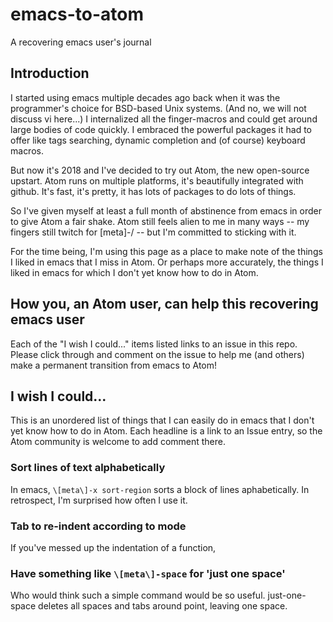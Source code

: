 # emacs-to-atom
A recovering emacs user's journal

## Introduction
I started using emacs multiple decades ago back when it was the programmer's choice for BSD-based Unix systems.  (And no, we will not discuss vi here...)  I internalized all the finger-macros and could get around large bodies of code quickly.  I embraced the powerful packages it had to offer like tags searching, dynamic completion and (of course) keyboard macros.

But now it's 2018 and I've decided to try out Atom, the new open-source upstart.  Atom runs on multiple platforms, it's beautifully integrated with github.  It's fast, it's pretty, it has lots of packages to do lots of things.

So I've given myself at least a full month of abstinence from emacs in order to give Atom a fair shake.  Atom still feels alien to me in many ways -- my fingers still twitch for \[meta\]-/ -- but I'm committed to sticking with it.

For the time being, I'm using this page as a place to make note of the things I liked in emacs that I miss in Atom.  Or perhaps more accurately, the things I liked in emacs for which I don't yet know how to do in Atom.  

## How you, an Atom user, can help this recovering emacs user

Each of the "I wish I could..." items listed links to an issue in this repo.  Please click through and comment on the issue to  help me (and others) make a permanent transition from emacs to Atom!

## I wish I could...

This is an unordered list of things that I can easily do in emacs that I don't yet know how to do in Atom.  Each headline is a link to an Issue entry, so the Atom community is welcome to add comment there.

### Sort lines of text alphabetically

In emacs, `\[meta\]-x sort-region` sorts a block of lines aphabetically.  In retrospect, I'm surprised how often I use it.

### Tab to re-indent according to mode

If you've messed up the indentation of a function, 

### Have something like `\[meta\]-space` for 'just one space'

Who would think such a simple command would be so useful.  just-one-space deletes all spaces and tabs around point, leaving one space.

